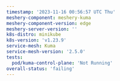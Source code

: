 ```yaml
---
timestamp: '2023-11-16 00:56:57 UTC Thu'
meshery-component: meshery-kuma
meshery-component-version: edge
meshery-server-version: ''
k8s-distro: minikube
k8s-version: 'v1.23.9'
service-mesh: Kuma
service-mesh-version: '2.5.0'
tests:
  pod/kuma-control-plane: 'Not Running'
overall-status: 'failing'
---
```

